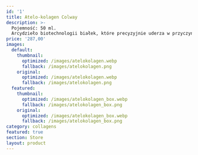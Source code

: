 ```yaml
---
id: '1'
title: Atelo-kolagen Colway
description: >-
  Pojemność: 50 ml.
  Arcydzieło biotechnologii białek, które precyzyjnie uderza w przyczynę starzenia się skóry.
price: '287,00'
images:
  default:
    thumbnail:
      optimized: /images/atelokolagen.webp
      fallback: /images/atelokolagen.png
    original:
      optimized: /images/atelokolagen.webp
      fallback: /images/atelokolagen.png
  featured:
    thumbnail:
      optimized: /images/atelokolagen_box.webp
      fallback: /images/atelokolagen_box.png
    original:
      optimized: /images/atelokolagen_box.webp
      fallback: /images/atelokolagen_box.png
category: collagens
featured: true
section: Store
layout: product
---
```



